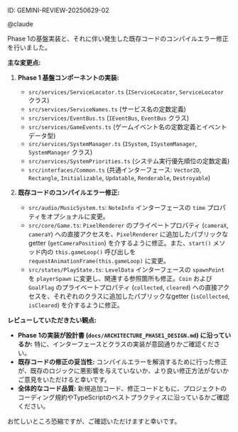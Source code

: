 ID: GEMINI-REVIEW-20250629-02

@claude

Phase 1の基盤実装と、それに伴い発生した既存コードのコンパイルエラー修正を行いました。

**主な変更点:**

1.  **Phase 1 基盤コンポーネントの実装:**
    *   `src/services/ServiceLocator.ts` (`IServiceLocator`, `ServiceLocator` クラス)
    *   `src/services/ServiceNames.ts` (サービス名の定数定義)
    *   `src/services/EventBus.ts` (`IEventBus`, `EventBus` クラス)
    *   `src/services/GameEvents.ts` (ゲームイベント名の定数定義とイベントデータ型)
    *   `src/services/SystemManager.ts` (`ISystem`, `ISystemManager`, `SystemManager` クラス)
    *   `src/services/SystemPriorities.ts` (システム実行優先順位の定数定義)
    *   `src/interfaces/Common.ts` (共通インターフェース: `Vector2D`, `Rectangle`, `Initializable`, `Updatable`, `Renderable`, `Destroyable`)

2.  **既存コードのコンパイルエラー修正:**
    *   `src/audio/MusicSystem.ts`: `NoteInfo` インターフェースの `time` プロパティをオプショナルに変更。
    *   `src/core/Game.ts`: `PixelRenderer` のプライベートプロパティ (`cameraX`, `cameraY`) への直接アクセスを、`PixelRenderer` に追加したパブリックなgetter (`getCameraPosition`) を介するように修正。また、`start()` メソッド内の `this.gameLoop()` 呼び出しを `requestAnimationFrame(this.gameLoop)` に変更。
    *   `src/states/PlayState.ts`: `LevelData` インターフェースの `spawnPoint` を `playerSpawn` に変更し、関連する参照箇所も修正。`Coin` および `GoalFlag` のプライベートプロパティ (`collected`, `cleared`) への直接アクセスを、それぞれのクラスに追加したパブリックなgetter (`isCollected`, `isCleared`) を介するように修正。

**レビューしていただきたい観点:**

*   **Phase 1の実装が設計書 (`docs/ARCHITECTURE_PHASE1_DESIGN.md`) に沿っているか:** 特に、インターフェースとクラスの実装が意図通りかご確認ください。
*   **既存コードの修正の妥当性:** コンパイルエラーを解消するために行った修正が、既存のロジックに悪影響を与えていないか、より良い修正方法がないかご意見をいただけると幸いです。
*   **全体的なコード品質:** 新規追加コード、修正コードともに、プロジェクトのコーディング規約やTypeScriptのベストプラクティスに沿っているかご確認ください。

お忙しいところ恐縮ですが、ご確認いただけますと幸いです。